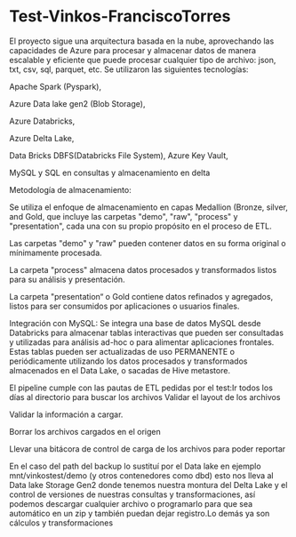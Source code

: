 # Test-Vinkos-FranciscoTorres
El proyecto sigue una arquitectura basada en la nube, aprovechando las capacidades de Azure para procesar y almacenar datos de manera escalable y eficiente que puede procesar cualquier tipo de archivo: json, txt, csv, sql, parquet, etc. Se utilizaron las siguientes tecnologías:

Apache Spark (Pyspark),

Azure Data lake gen2 (Blob Storage),

Azure Databricks,

Azure Delta Lake,

Data Bricks DBFS(Databricks File System),
Azure Key Vault,

MySQL y SQL en consultas y almacenamiento en delta

Metodología de almacenamiento:

Se utiliza el enfoque de almacenamiento en capas Medallion (Bronze, silver, and Gold, que incluye las carpetas "demo", "raw", "process" y "presentation", cada una con su propio propósito en el proceso de ETL.

Las carpetas "demo" y "raw" pueden contener datos en su forma original o mínimamente procesada.

La carpeta "process" almacena datos procesados y transformados listos para su análisis y presentación.

La carpeta "presentation“ o Gold contiene datos refinados y agregados, listos para ser consumidos por aplicaciones o usuarios finales.

Integración con MySQL:
Se integra una base de datos MySQL desde Databricks para almacenar tablas interactivas que pueden ser consultadas y utilizadas para análisis ad-hoc o para alimentar aplicaciones frontales.
Estas tablas pueden ser actualizadas de uso PERMANENTE o periódicamente utilizando los datos procesados y transformados almacenados en el Data Lake, o sacadas de Hive metastore.

El pipeline cumple con las pautas de ETL pedidas por el test:Ir todos los días al directorio para buscar los archivos
Validar el layout de los archivos

Validar la información a cargar.

Borrar los archivos cargados en el origen

Llevar una bitácora de control de carga de los archivos para poder reportar 

En el caso del path del backup lo sustituí por el Data lake en ejemplo mnt/vinkostest/demo (y otros contenedores como dbd) esto nos lleva al Data lake Storage Gen2 donde tenemos nuestra montura del Delta Lake y 
el control de versiones de nuestras consultas y transformaciones, así podemos descargar cualquier archivo o programarlo para que sea automático en un zip y también puedan dejar registro.Lo demás ya son cálculos y transformaciones



